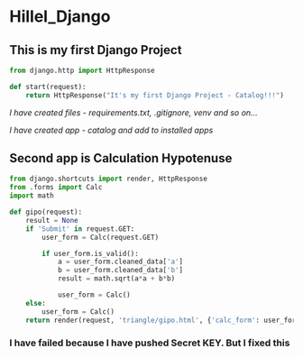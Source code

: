 # Hillel_Django

## This is my first Django Project

```python
from django.http import HttpResponse

def start(request):
    return HttpResponse("It's my first Django Project - Catalog!!!")
```

*I have created files - requirements.txt, .gitignore, venv and so on...*

*I have created app - catalog and add to installed apps*



## Second app is Calculation Hypotenuse

```python
from django.shortcuts import render, HttpResponse
from .forms import Calc
import math

def gipo(request):
    result = None
    if 'Submit' in request.GET:
        user_form = Calc(request.GET)

        if user_form.is_valid():
            a = user_form.cleaned_data['a']
            b = user_form.cleaned_data['b']
            result = math.sqrt(a*a + b*b)

            user_form = Calc()
    else:
        user_form = Calc()
    return render(request, 'triangle/gipo.html', {'calc_form': user_form, 'result': result})

```



### **I have failed because I have pushed Secret KEY. But I fixed this**